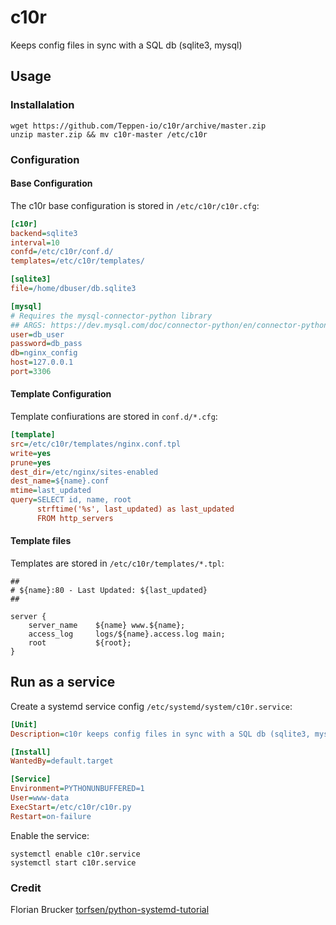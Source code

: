 # c10r

Keeps config files in sync with a SQL db (sqlite3, mysql)

## Usage

### Installalation

```shell
wget https://github.com/Teppen-io/c10r/archive/master.zip
unzip master.zip && mv c10r-master /etc/c10r
```

### Configuration

#### Base Configuration

The c10r base configuration is stored in `/etc/c10r/c10r.cfg`:

```ini
[c10r]
backend=sqlite3
interval=10
confd=/etc/c10r/conf.d/
templates=/etc/c10r/templates/

[sqlite3]
file=/home/dbuser/db.sqlite3

[mysql]
# Requires the mysql-connector-python library
## ARGS: https://dev.mysql.com/doc/connector-python/en/connector-python-connectargs.html
user=db_user
password=db_pass
db=nginx_config
host=127.0.0.1
port=3306
```

#### Template Configuration

Template confiurations are stored in `conf.d/*.cfg`:

```ini
[template]
src=/etc/c10r/templates/nginx.conf.tpl
write=yes
prune=yes
dest_dir=/etc/nginx/sites-enabled
dest_name=${name}.conf
mtime=last_updated
query=SELECT id, name, root
      strftime('%s', last_updated) as last_updated
      FROM http_servers
```

#### Template files

Templates are stored in `/etc/c10r/templates/*.tpl`:

```nginx
##
# ${name}:80 - Last Updated: ${last_updated}
##

server {
    server_name    ${name} www.${name};
    access_log     logs/${name}.access.log main;
    root           ${root};
}
```

## Run as a service

Create a systemd service config `/etc/systemd/system/c10r.service`:

```ini
[Unit]
Description=c10r keeps config files in sync with a SQL db (sqlite3, mysql)

[Install]
WantedBy=default.target

[Service]
Environment=PYTHONUNBUFFERED=1
User=www-data
ExecStart=/etc/c10r/c10r.py
Restart=on-failure
```

Enable the service:

```shell
systemctl enable c10r.service
systemctl start c10r.service
```

### Credit

Florian Brucker [torfsen/python-systemd-tutorial](https://github.com/torfsen/python-systemd-tutorial)
